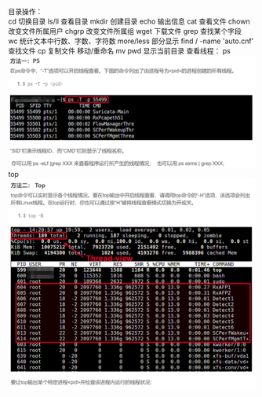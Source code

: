 目录操作：    
    cd 切换目录
    ls/ll 查看目录
    mkdir 创建目录
    echo 输出信息
    cat 查看文件
    chown 改变文件所属用户
    chgrp 改变文件所属组
    wget 下载文件
    grep 查找某个字段  
    wc 统计文本中行数、字数、字符数
    more/less 部分显示
    find / -name 'auto.cnf' 查找文件
    cp 复制文件
    移动/重命名  mv
    pwd 显示当前目录
查看线程：
    ps![img.png](img.png)
    top![img_1.png](img_1.png)
    
